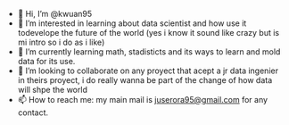 - 👋 Hi, I’m @kwuan95
- 👀 I’m interested in learning about data scientist and how use it todevelope the future of the world (yes i know it sound like crazy but is mi intro so i do as i like)
- 🌱 I’m currently learning math, stadisticts and its ways to learn and mold data for its use.
- 💞️ I’m looking to collaborate on any proyect that acept a jr data ingenier in theirs proyect, i do really wanna be part of the change of how data will shpe the world
- 📫 How to reach me: my main mail is juserora95@gmail.com for any contact.

<!---
kwuan95/kwuan95 is a ✨ special ✨ repository because its `README.md` (this file) appears on your GitHub profile.
You can click the Preview link to take a look at your changes.
--->

